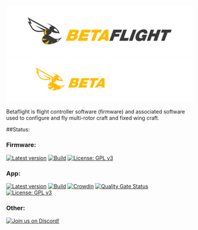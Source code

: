 ![Betaflight](images/bf_logo.svg#gh-light-mode-only)
![Betaflight](images/bf_logo_dark.svg#gh-dark-mode-only)

Betaflight is flight controller software (firmware) and associated software used to configure and fly multi-rotor craft and fixed wing craft.

##Status:

### Firmware: 
[![Latest version](https://img.shields.io/github/v/release/betaflight/betaflight)](https://github.com/betaflight/betaflight/releases) 
[![Build](https://img.shields.io/github/actions/workflow/status/betaflight/betaflight/push.yml?branch=master)](https://github.com/betaflight/betaflight/actions/workflows/push.yml) 
[![License: GPL v3](https://img.shields.io/badge/License-GPLv3-blue.svg)](https://www.gnu.org/licenses/gpl-3.0)

### App: 
[![Latest version](https://img.shields.io/github/v/release/betaflight/betaflight-configurator)](https://github.com/betaflight/betaflight-configurator/releases)
[![Build](https://img.shields.io/github/actions/workflow/status/betaflight/betaflight-configurator/deploy.yml?branch=master)](https://github.com/betaflight/betaflight-configurator/actions/workflows/deploy.yml)
[![Crowdin](https://d322cqt584bo4o.cloudfront.net/betaflight-configurator/localized.svg)](https://crowdin.com/project/betaflight-configurator)
[![Quality Gate Status](https://sonarcloud.io/api/project_badges/measure?project=betaflight_betaflight-configurator&metric=alert_status)](https://sonarcloud.io/dashboard?id=betaflight_betaflight-configurator)
[![License: GPL v3](https://img.shields.io/badge/License-GPLv3-blue.svg)](https://www.gnu.org/licenses/gpl-3.0)

### Other: 
[![Join us on Discord!](https://img.shields.io/discord/868013470023548938)](https://discord.gg/n4E6ak4u3c)

